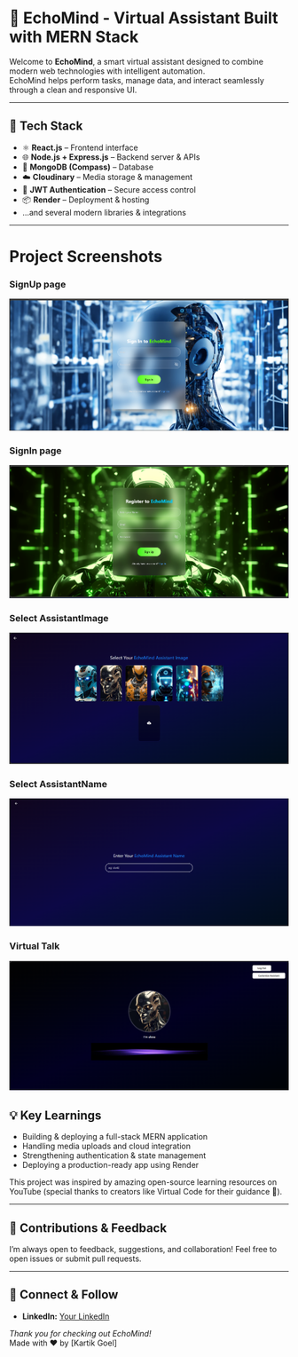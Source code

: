 # 🚀 EchoMind - Virtual Assistant Built with MERN Stack 

Welcome to **EchoMind**, a smart virtual assistant designed to combine modern web technologies with intelligent automation.  
EchoMind helps perform tasks, manage data, and interact seamlessly through a clean and responsive UI.

---

## 🔑 Tech Stack

- ⚛️ **React.js** – Frontend interface  
- 🌐 **Node.js + Express.js** – Backend server & APIs  
- 🍃 **MongoDB (Compass)** – Database  
- ☁️ **Cloudinary** – Media storage & management  
- 🔐 **JWT Authentication** – Secure access control  
- 📦 **Render** – Deployment & hosting  
- …and several modern libraries & integrations

---

 
# Project Screenshots

### SignUp page
![Screenshot 1](<./Screenshot 2025-09-16 200819.png>)

### SignIn page
![Screenshot 2](<./Screenshot 2025-09-16 200841.png>)

### Select AssistantImage
![Screenshot 3](<./Screenshot 2025-09-16 200933.png>)

### Select AssistantName
![Screenshot 4](<./Screenshot 2025-09-16 200947.png>)

### Virtual Talk
![Screenshot 4](<./Screenshot 2025-09-16 201028.png>)

## 💡 Key Learnings

- Building & deploying a full-stack MERN application  
- Handling media uploads and cloud integration  
- Strengthening authentication & state management  
- Deploying a production-ready app using Render  

This project was inspired by amazing open-source learning resources on YouTube (special thanks to creators like Virtual Code for their guidance 🙌).

---

## 🤝 Contributions & Feedback

I’m always open to feedback, suggestions, and collaboration! Feel free to open issues or submit pull requests.

---

## 📢 Connect & Follow

- **LinkedIn:** [Your LinkedIn](https://linkedin.com/in/https://x.com/goelKartik773?s=08)  



*Thank you for checking out EchoMind!*  
Made with ❤️ by [Kartik Goel]
